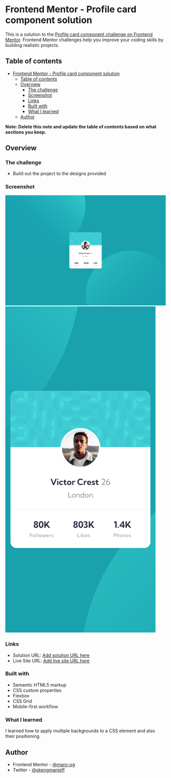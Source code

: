 # Frontend Mentor - Profile card component solution

This is a solution to the [Profile card component challenge on Frontend Mentor](https://www.frontendmentor.io/challenges/profile-card-component-cfArpWshJ). Frontend Mentor challenges help you improve your coding skills by building realistic projects. 

## Table of contents

- [Frontend Mentor - Profile card component solution](#frontend-mentor---profile-card-component-solution)
  - [Table of contents](#table-of-contents)
  - [Overview](#overview)
    - [The challenge](#the-challenge)
    - [Screenshot](#screenshot)
    - [Links](#links)
    - [Built with](#built-with)
    - [What I learned](#what-i-learned)
  - [Author](#author)

**Note: Delete this note and update the table of contents based on what sections you keep.**

## Overview

### The challenge

- Build out the project to the designs provided

### Screenshot

![](./Desktop%20screenshot.png)
![](./Mobile%20screenshot.png)


### Links

- Solution URL: [Add solution URL here](https://github.com/maro-og/Profile-card-component.git)
- Live Site URL: [Add live site URL here](https://maro-og.github.io/Profile-card-component/)

### Built with

- Semantic HTML5 markup
- CSS custom properties
- Flexbox
- CSS Grid
- Mobile-first workflow

### What I learned

I learned how to apply multiple backgrounds to a CSS element and also their positioning.

## Author

- Frontend Mentor - [@maro-og](https://www.frontendmentor.io/profile/maro-og)
- Twitter - [@skengmanjeff](https://www.twitter.com/skengmanjeff)

